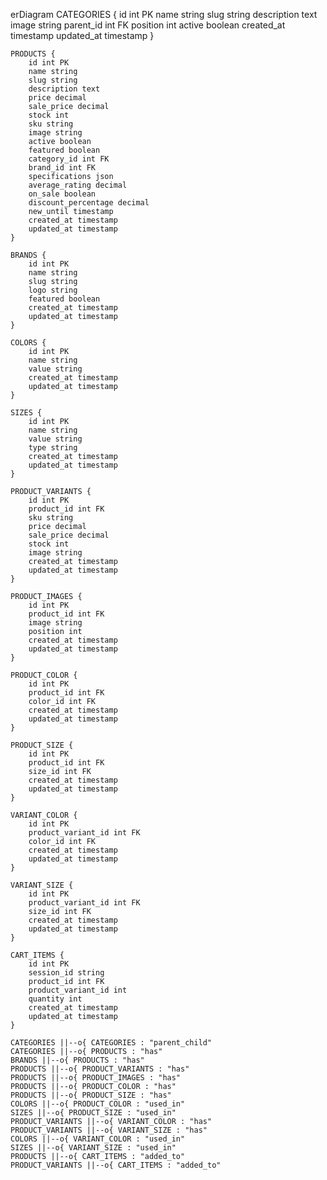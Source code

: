 erDiagram
CATEGORIES {
id int PK
name string
slug string
description text
image string
parent_id int FK
position int
active boolean
created_at timestamp
updated_at timestamp
}

    PRODUCTS {
        id int PK
        name string
        slug string
        description text
        price decimal
        sale_price decimal
        stock int
        sku string
        image string
        active boolean
        featured boolean
        category_id int FK
        brand_id int FK
        specifications json
        average_rating decimal
        on_sale boolean
        discount_percentage decimal
        new_until timestamp
        created_at timestamp
        updated_at timestamp
    }

    BRANDS {
        id int PK
        name string
        slug string
        logo string
        featured boolean
        created_at timestamp
        updated_at timestamp
    }

    COLORS {
        id int PK
        name string
        value string
        created_at timestamp
        updated_at timestamp
    }

    SIZES {
        id int PK
        name string
        value string
        type string
        created_at timestamp
        updated_at timestamp
    }

    PRODUCT_VARIANTS {
        id int PK
        product_id int FK
        sku string
        price decimal
        sale_price decimal
        stock int
        image string
        created_at timestamp
        updated_at timestamp
    }

    PRODUCT_IMAGES {
        id int PK
        product_id int FK
        image string
        position int
        created_at timestamp
        updated_at timestamp
    }

    PRODUCT_COLOR {
        id int PK
        product_id int FK
        color_id int FK
        created_at timestamp
        updated_at timestamp
    }

    PRODUCT_SIZE {
        id int PK
        product_id int FK
        size_id int FK
        created_at timestamp
        updated_at timestamp
    }

    VARIANT_COLOR {
        id int PK
        product_variant_id int FK
        color_id int FK
        created_at timestamp
        updated_at timestamp
    }

    VARIANT_SIZE {
        id int PK
        product_variant_id int FK
        size_id int FK
        created_at timestamp
        updated_at timestamp
    }

    CART_ITEMS {
        id int PK
        session_id string
        product_id int FK
        product_variant_id int
        quantity int
        created_at timestamp
        updated_at timestamp
    }

    CATEGORIES ||--o{ CATEGORIES : "parent_child"
    CATEGORIES ||--o{ PRODUCTS : "has"
    BRANDS ||--o{ PRODUCTS : "has"
    PRODUCTS ||--o{ PRODUCT_VARIANTS : "has"
    PRODUCTS ||--o{ PRODUCT_IMAGES : "has"
    PRODUCTS ||--o{ PRODUCT_COLOR : "has"
    PRODUCTS ||--o{ PRODUCT_SIZE : "has"
    COLORS ||--o{ PRODUCT_COLOR : "used_in"
    SIZES ||--o{ PRODUCT_SIZE : "used_in"
    PRODUCT_VARIANTS ||--o{ VARIANT_COLOR : "has"
    PRODUCT_VARIANTS ||--o{ VARIANT_SIZE : "has"
    COLORS ||--o{ VARIANT_COLOR : "used_in"
    SIZES ||--o{ VARIANT_SIZE : "used_in"
    PRODUCTS ||--o{ CART_ITEMS : "added_to"
    PRODUCT_VARIANTS ||--o{ CART_ITEMS : "added_to"

